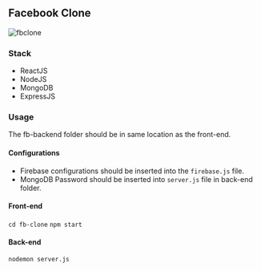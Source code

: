 ## Facebook Clone 
![fbclone]()

### Stack
 - ReactJS
 - NodeJS
 - MongoDB
 - ExpressJS

### Usage
The fb-backend folder should be in same location as the front-end.

#### Configurations
 - Firebase configurations should be inserted into the `firebase.js` file.
 - MongoDB Password should be inserted into `server.js` file in back-end folder.


#### Front-end
`
cd fb-clone
`
`
npm start
`


#### Back-end
`
nodemon server.js
`
